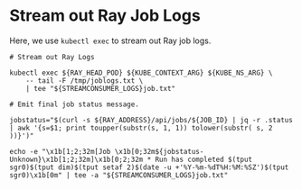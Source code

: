 # Stream out Ray Job Logs

Here, we use `kubectl exec` to stream out Ray job logs.

```shell
# Stream out Ray Logs

kubectl exec ${RAY_HEAD_POD} ${KUBE_CONTEXT_ARG} ${KUBE_NS_ARG} \
    -- tail -F /tmp/joblogs.txt \
    | tee "${STREAMCONSUMER_LOGS}job.txt"
```


```shell
# Emit final job status message.

jobstatus="$(curl -s ${RAY_ADDRESS}/api/jobs/${JOB_ID} | jq -r .status | awk '{s=$1; print toupper(substr(s, 1, 1)) tolower(substr( s, 2 ))}')"

echo -e "\x1b[1;2;32m[Job \x1b[0;32m${jobstatus-Unknown}\x1b[1;2;32m]\x1b[0;2;32m * Run has completed $(tput sgr0)$(tput dim)$(tput setaf 2)$(date -u +'%Y-%m-%dT%H:%M:%SZ')$(tput sgr0)\x1b[0m" | tee -a "${STREAMCONSUMER_LOGS}job.txt"
```


